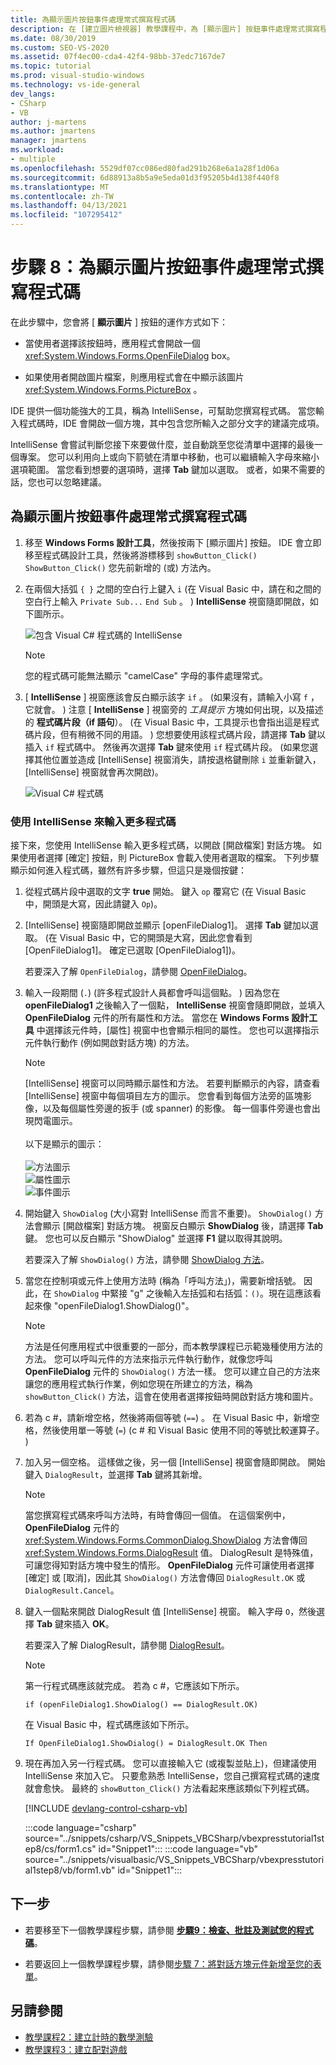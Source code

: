 ```yaml
---
title: 為顯示圖片按鈕事件處理常式撰寫程式碼
description: 在 [建立圖片檢視器] 教學課程中，為 [顯示圖片] 按鈕事件處理常式撰寫程式碼。
ms.date: 08/30/2019
ms.custom: SEO-VS-2020
ms.assetid: 07f4ec00-cda4-42f4-98bb-37edc7167de7
ms.topic: tutorial
ms.prod: visual-studio-windows
ms.technology: vs-ide-general
dev_langs:
- CSharp
- VB
author: j-martens
ms.author: jmartens
manager: jmartens
ms.workload:
- multiple
ms.openlocfilehash: 5529df07cc086ed80fad291b268e6a1a28f1d06a
ms.sourcegitcommit: 6d88913a8b5a9e5eda01d3f95205b4d138f440f8
ms.translationtype: MT
ms.contentlocale: zh-TW
ms.lasthandoff: 04/13/2021
ms.locfileid: "107295412"
---
```

# <a name="step-8-write-code-for-the-show-a-picture-button-event-handler"></a>步驟 8：為顯示圖片按鈕事件處理常式撰寫程式碼

在此步驟中，您會將 [ **顯示圖片** ] 按鈕的運作方式如下：

- 當使用者選擇該按鈕時，應用程式會開啟一個 <xref:System.Windows.Forms.OpenFileDialog> box。

- 如果使用者開啟圖片檔案，則應用程式會在中顯示該圖片 <xref:System.Windows.Forms.PictureBox> 。

IDE 提供一個功能強大的工具，稱為 IntelliSense，可幫助您撰寫程式碼。 當您輸入程式碼時，IDE 會開啟一個方塊，其中包含您所輸入之部分文字的建議完成項。

IntelliSense 會嘗試判斷您接下來要做什麼，並自動跳至您從清單中選擇的最後一個專案。 您可以利用向上或向下箭號在清單中移動，也可以繼續輸入字母來縮小選項範圍。 當您看到想要的選項時，選擇 **Tab** 鍵加以選取。 或者，如果不需要的話，您也可以忽略建議。

## <a name="to-write-code-for-the-show-a-picture-button-event-handler"></a>為顯示圖片按鈕事件處理常式撰寫程式碼

1. 移至 **Windows Forms 設計工具**，然後按兩下 [顯示圖片] 按鈕。 IDE 會立即移至程式碼設計工具，然後將游標移到 `showButton_Click()` `ShowButton_Click()` 您先前新增的 (或) 方法內。

1. 在兩個大括弧 `{ }` 之間的空白行上鍵入 `i`  (在 Visual Basic 中，請在和之間的空白行上輸入 `Private Sub...` `End Sub` 。 ) **IntelliSense** 視窗隨即開啟，如下圖所示。

    ![包含 Visual C&#35; 程式碼的 IntelliSense](../ide/media/express_ifintellisense.png)

    > [!NOTE]
    > 您的程式碼可能無法顯示 "camelCase" 字母的事件處理常式。

1. [ **IntelliSense** ] 視窗應該會反白顯示該字 `if` 。  (如果沒有，請輸入小寫 `f` ，它就會。 ) 注意 [ **IntelliSense** ] 視窗旁的 *工具提示* 方塊如何出現，以及描述的 **程式碼片段（if 語句**）。  (在 Visual Basic 中，工具提示也會指出這是程式碼片段，但有稍微不同的用語。 ) 您想要使用該程式碼片段，請選擇 **Tab** 鍵以插入 `if` 程式碼中。 然後再次選擇 **Tab** 鍵來使用 `if` 程式碼片段。 (如果您選擇其他位置並造成 [IntelliSense] 視窗消失，請按退格鍵刪除 `i` 並重新鍵入，[IntelliSense] 視窗就會再次開啟)。

    ![Visual C&#35; 程式碼](../ide/media/express_highlighttrue.png)

### <a name="use-intellisense-to-enter-more-code"></a>使用 IntelliSense 來輸入更多程式碼

接下來，您使用 IntelliSense 輸入更多程式碼，以開啟 [開啟檔案] 對話方塊。 如果使用者選擇 [確定] 按鈕，則 PictureBox 會載入使用者選取的檔案。 下列步驟顯示如何進入程式碼，雖然有許多步驟，但這只是幾個按鍵：

 1. 從程式碼片段中選取的文字 **true** 開始。 鍵入 `op` 覆寫它 (在 Visual Basic 中，開頭是大寫，因此請鍵入 `Op`)。

 1. [IntelliSense] 視窗隨即開啟並顯示 [openFileDialog1]。 選擇 **Tab** 鍵加以選取。 (在 Visual Basic 中，它的開頭是大寫，因此您會看到 [OpenFileDialog1]。 確定已選取 [OpenFileDialog1])。

     若要深入了解 `OpenFileDialog`，請參閱 [OpenFileDialog](<xref:System.Windows.Forms.OpenFileDialog>)。

 1. 輸入一段期間 (`.`)  (許多程式設計人員都會呼叫這個點。 ) 因為您在 **openFileDialog1** 之後輸入了一個點， **IntelliSense** 視窗會隨即開啟，並填入 **OpenFileDialog** 元件的所有屬性和方法。 當您在 **Windows Forms 設計工具** 中選擇該元件時，[屬性] 視窗中也會顯示相同的屬性。 您也可以選擇指示元件執行動作 (例如開啟對話方塊) 的方法。

    > [!NOTE]
    > [IntelliSense] 視窗可以同時顯示屬性和方法。 若要判斷顯示的內容，請查看 [IntelliSense] 視窗中每個項目左方的圖示。 您會看到每個方法旁的區塊影像，以及每個屬性旁邊的扳手 (或 spanner) 的影像。 每一個事件旁邊也會出現閃電圖示。 <br><br>以下是顯示的圖示：<br><br>![方法圖示](../ide/media/express_iconmethod.png)<br>![屬性圖示](../ide/media/express_iconproperty.png)<br>![事件圖示](../ide/media/express_iconevent.png)

 1. 開始鍵入 `ShowDialog` (大小寫對 IntelliSense 而言不重要)。 `ShowDialog()` 方法會顯示 [開啟檔案] 對話方塊。 視窗反白顯示 **ShowDialog** 後，請選擇 **Tab** 鍵。 您也可以反白顯示 "ShowDialog" 並選擇 **F1** 鍵以取得其說明。

    若要深入了解 `ShowDialog()` 方法，請參閱 [ShowDialog 方法](<xref:System.Windows.Forms.Form.ShowDialog%2A>)。

 1. 當您在控制項或元件上使用方法時 (稱為「呼叫方法」)，需要新增括號。 因此，在 `ShowDialog` 中緊接 "g" 之後輸入左括弧和右括弧：`()`。現在這應該看起來像 "openFileDialog1.ShowDialog()"。

    > [!NOTE]
    > 方法是任何應用程式中很重要的一部分，而本教學課程已示範幾種使用方法的方法。 您可以呼叫元件的方法來指示元件執行動作，就像您呼叫 **OpenFileDialog** 元件的 `ShowDialog()` 方法一樣。 您可以建立自己的方法來讓您的應用程式執行作業，例如您現在所建立的方法，稱為 `showButton_Click()` 方法，這會在使用者選擇按鈕時開啟對話方塊和圖片。

 1. 若為 c #，請新增空格，然後將兩個等號 (`==`) 。 在 Visual Basic 中，新增空格，然後使用單一等號 (`=`)  (c # 和 Visual Basic 使用不同的等號比較運算子。 ) 

 1. 加入另一個空格。 這樣做之後，另一個 [IntelliSense] 視窗會隨即開啟。 開始鍵入 `DialogResult`，並選擇 **Tab** 鍵將其新增。

    > [!NOTE]
    > 當您撰寫程式碼來呼叫方法時，有時會傳回一個值。 在這個案例中，**OpenFileDialog** 元件的 <xref:System.Windows.Forms.CommonDialog.ShowDialog> 方法會傳回 <xref:System.Windows.Forms.DialogResult> 值。 DialogResult 是特殊值，可讓您得知對話方塊中發生的情形。 **OpenFileDialog** 元件可讓使用者選擇 [確定] 或 [取消]，因此其 `ShowDialog()` 方法會傳回 `DialogResult.OK` 或 `DialogResult.Cancel`。

 1. 鍵入一個點來開啟 DialogResult 值 [IntelliSense] 視窗。 輸入字母 `O`，然後選擇 **Tab** 鍵來插入 **OK**。

    若要深入了解 DialogResult，請參閱 [DialogResult](<xref:System.Windows.Forms.DialogResult>)。

    > [!NOTE]
    > 第一行程式碼應該就完成。 若為 c #，它應該如下所示。
    >
    >  `if (openFileDialog1.ShowDialog() == DialogResult.OK)`
    >
    >  在 Visual Basic 中，程式碼應該如下所示。
    >
    >  `If OpenFileDialog1.ShowDialog() = DialogResult.OK Then`

 1. 現在再加入另一行程式碼。 您可以直接輸入它 (或複製並貼上)，但建議使用 IntelliSense 來加入它。 只要愈熟悉 IntelliSense，您自己撰寫程式碼的速度就會愈快。 最終的 `showButton_Click()` 方法看起來應該類似下列程式碼。

    [!INCLUDE [devlang-control-csharp-vb](./includes/devlang-control-csharp-vb.md)]

    :::code language="csharp" source="../snippets/csharp/VS_Snippets_VBCSharp/vbexpresstutorial1step8/cs/form1.cs" id="Snippet1":::
    :::code language="vb" source="../snippets/visualbasic/VS_Snippets_VBCSharp/vbexpresstutorial1step8/vb/form1.vb" id="Snippet1":::

## <a name="next-steps"></a>下一步

* 若要移至下一個教學課程步驟，請參閱 **[步驟9：檢查、批註及測試您的程式碼](../ide/step-9-review-comment-and-test-your-code.md)**。

* 若要返回上一個教學課程步驟，請參閱[步驟 7：將對話方塊元件新增至您的表單](../ide/step-7-add-dialog-components-to-your-form.md)。

## <a name="see-also"></a>另請參閱

* [教學課程2：建立計時的數學測驗](tutorial-2-create-a-timed-math-quiz.md)
* [教學課程3：建立配對遊戲](tutorial-3-create-a-matching-game.md)
